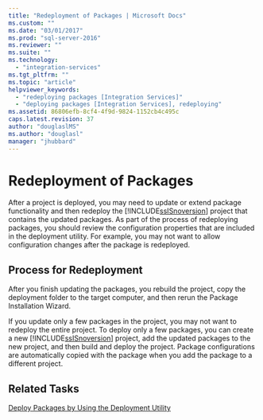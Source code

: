 ```yaml
---
title: "Redeployment of Packages | Microsoft Docs"
ms.custom: ""
ms.date: "03/01/2017"
ms.prod: "sql-server-2016"
ms.reviewer: ""
ms.suite: ""
ms.technology: 
  - "integration-services"
ms.tgt_pltfrm: ""
ms.topic: "article"
helpviewer_keywords: 
  - "redeploying packages [Integration Services]"
  - "deploying packages [Integration Services], redeploying"
ms.assetid: 86806efb-8cf4-4f9d-9824-1152cb4c495c
caps.latest.revision: 37
author: "douglaslMS"
ms.author: "douglasl"
manager: "jhubbard"
---
```

# Redeployment of Packages
  After a project is deployed, you may need to update or extend package functionality and then redeploy the [!INCLUDE[ssISnoversion](../../includes/ssisnoversion-md.md)] project that contains the updated packages. As part of the process of redeploying packages, you should review the configuration properties that are included in the deployment utility. For example, you may not want to allow configuration changes after the package is redeployed.  
  
## Process for Redeployment  
 After you finish updating the packages, you rebuild the project, copy the deployment folder to the target computer, and then rerun the Package Installation Wizard.  
  
 If you update only a few packages in the project, you may not want to redeploy the entire project. To deploy only a few packages, you can create a new [!INCLUDE[ssISnoversion](../../includes/ssisnoversion-md.md)] project, add the updated packages to the new project, and then build and deploy the project. Package configurations are automatically copied with the package when you add the package to a different project.  
  
## Related Tasks  
 [Deploy Packages by Using the Deployment Utility](../../integration-services/packages/deploy-packages-by-using-the-deployment-utility.md)  
  
  